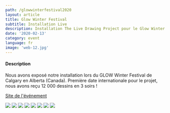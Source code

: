 ```yaml
---
path: /glowwinterfestival2020
layout: article
title: Glow Winter Festival
subtitle: Installation Live
description: Installation The Live Drawing Project pour le Glow Winter Festival de Calgary, Alberta, Canada
date: '2020-02-13'
category: event
language: fr
image: 'web-12.jpg'
---
```


#### Description

Nous avons exposé notre installation lors du GLOW Winter Festival de Calgary en Alberta (Canada). Première date internationale pour le projet, nous avons reçu 12 000 dessins en 3 soirs !

[Site de l'événement](https://glowyyc.com/)

<photo-grid>
<img src="web-3.jpg"/>
<img src="web-5.jpg"/>
<img src="web-6.jpg"/>
<img src="web-1.jpg"/>
<img src="web-2.jpg"/>
<img src="web-7.jpg"/>
<img src="web-11.jpg"/>
<img src="web-12.jpg"/>
</photo-grid>

